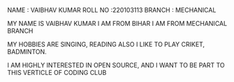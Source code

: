  NAME : VAIBHAV KUMAR
 ROLL NO :220103113
 BRANCH : MECHANICAL

 MY NAME IS VAIBHAV KUMAR 
 I AM FROM BIHAR 
 I AM FROM MECHANICAL BRANCH

 MY HOBBIES ARE SINGING, READING ALSO I LIKE TO PLAY CRIKET, BADMINTON.

I AM HIGHLY INTERESTED IN OPEN SOURCE, AND I WANT TO BE PART TO THIS VERTICLE OF CODING CLUB